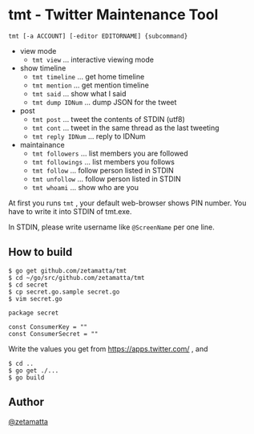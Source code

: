 tmt - Twitter Maintenance Tool
==============================

```
tmt [-a ACCOUNT] [-editor EDITORNAME] {subcommand}
```

* view mode
    * `tmt view` ... interactive viewing mode
* show timeline
    * `tmt timeline` ... get home timeline
    * `tmt mention` ... get mention timeline
    * `tmt said` ... show what I said
    * `tmt dump IDNum` ... dump JSON for the tweet
* post
    * `tmt post` ... tweet the contents of STDIN (utf8)
    * `tmt cont` ... tweet in the same thread as the last tweeting
    * `tmt reply IDNum` ... reply to IDNum
* maintainance
    * `tmt followers`  ... list members you are followed
    * `tmt followings`  ... list members you follows
    * `tmt follow` ... follow person listed in STDIN
    * `tmt unfollow` ... follow person listed in STDIN
    * `tmt whoami` ... show who are you

At first you runs `tmt` , your default web-browser shows PIN number.
You have to write it into STDIN of tmt.exe.

In STDIN, please write username like `@ScreenName` per one line.

How to build
------------

```
$ go get github.com/zetamatta/tmt
$ cd ~/go/src/github.com/zetamatta/tmt
$ cd secret
$ cp secret.go.sample secret.go
$ vim secret.go
```

```
package secret

const ConsumerKey = ""
const ConsumerSecret = ""
```

Write the values you get from https://apps.twitter.com/ , and

```
$ cd ..
$ go get ./...
$ go build
```

Author
------
[@zetamatta](https://github.com/zetamatta/)
